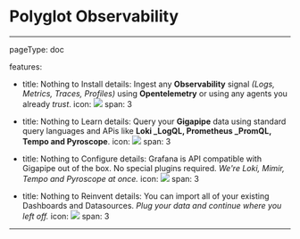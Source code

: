 # Polyglot Observability

---
pageType: doc

features:
  - title: Nothing to Install
    details: Ingest any **Observability** signal _(Logs, Metrics, Traces, Profiles)_ using **Opentelemetry** or using any agents you already _trust_.
    icon: <img src="https://raw.githubusercontent.com/gigapipehq/homepage/refs/heads/main/docs/public/clock.png"/>
    span: 3

  - title: Nothing to Learn
    details: Query your **Gigapipe** data using standard query languages and APis like **Loki _LogQL, Prometheus _PromQL, Tempo and Pyroscope**.
    icon: <img src="https://raw.githubusercontent.com/gigapipehq/homepage/refs/heads/main/docs/public/wallet.png"/>
    span: 3

  - title: Nothing to Configure
    details: Grafana is API compatible with Gigapipe out of the box. No special plugins required. _We're Loki, Mimir, Tempo and Pyroscope at once._
    icon: <img src="https://raw.githubusercontent.com/gigapipehq/homepage/refs/heads/main/docs/public/resize.png"/>
    span: 3

  - title: Nothing to Reinvent
    details: You can import all of your existing Dashboards and Datasources. _Plug your data and continue where you left off._
    icon: <img src="https://raw.githubusercontent.com/gigapipehq/homepage/refs/heads/main/docs/public/cog.png"/>
    span: 3
---
